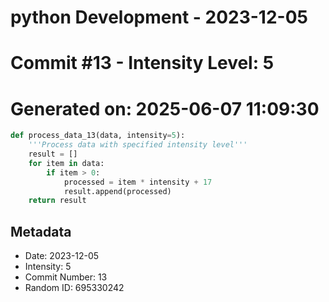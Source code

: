 ﻿# python Development - 2023-12-05
# Commit #13 - Intensity Level: 5
# Generated on: 2025-06-07 11:09:30
```python
def process_data_13(data, intensity=5):
    '''Process data with specified intensity level'''
    result = []
    for item in data:
        if item > 0:
            processed = item * intensity + 17
            result.append(processed)
    return result
```
## Metadata
- Date: 2023-12-05
- Intensity: 5
- Commit Number: 13
- Random ID: 695330242
